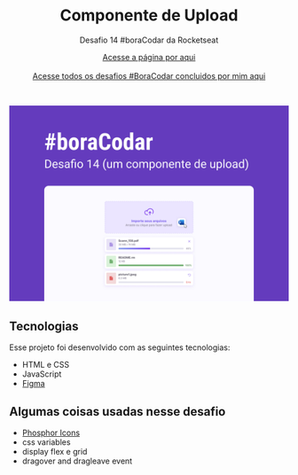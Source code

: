 <h1 align="center">Componente de Upload</h1>

<p align="center">Desafio 14 #boraCodar da Rocketseat</p>

<p align="center">
    <a href="https://lucasregisdemoraes.github.io/boracodar/challenges/componente-de-upload">Acesse a página por aqui</a>
    <br>
    <br>
    <a href="https://lucasregisdemoraes.github.io/boracodar">Acesse todos os desafios #BoraCodar concluidos por mim aqui</a>
</p>

<br>

<p align="center">
    <img src="../../previews/componente-de-upload.jpg">
</p>

## Tecnologias

Esse projeto foi desenvolvido com as seguintes tecnologias:

- HTML e CSS
- JavaScript
- [Figma](https://www.figma.com)

## Algumas coisas usadas nesse desafio

- [Phosphor Icons](https://phosphoricons.com/)
- css variables
- display flex e grid
- dragover and dragleave event